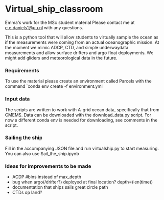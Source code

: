 # Virtual_ship_classroom
Emma's work for the MSc student material
Please contact me at e.e.daniels1@uu.nl with any questions. 

This is a python tool that will allow students to virtually sample the ocean as if the measurements were coming from an actual oceanographic mission. At the moment we mimic ADCP, CTD, and simple underwaydata measurements and allow surface drifters and argo float deployments. We might add gliders and meteorological data in the future. 

### Requirements
To use the material please create an environment called Parcels with the command
`conda env create -f environment.yml

### Input data
The scripts are written to work with A-grid ocean data, specifically that from CMEMS. 
Data can be downloaded with the download_data.py script. For now a different conda env is needed for downloading, see comments in the script.  

### Sailing the ship
Fill in the accompanying JSON file and run virtualship.py to start measuring. You can also use Sail_the_ship.ipynb

### Ideas for improvements to be made 
- ACDP #bins instead of max_depth
- bug when argo(/drifter?) deployed at final location? depth=(len(time))
- documentation that ships sails great circle path
- CTDs op land?